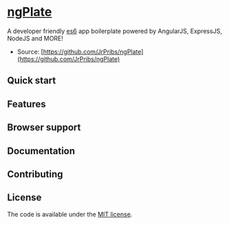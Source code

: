 # [ngPlate](https://github.com/JrPribs/ngPlate)
A developer friendly [es6](http://es6-features.org/#Constants) app boilerplate powered by AngularJS, ExpressJS, NodeJS and MORE!

* Source: [https://github.com/JrPribs/ngPlate](https://github.com/JrPribs/ngPlate)

## Quick start

## Features

## Browser support

## Documentation

## Contributing

## License

The code is available under the [MIT license](LICENSE.txt).
